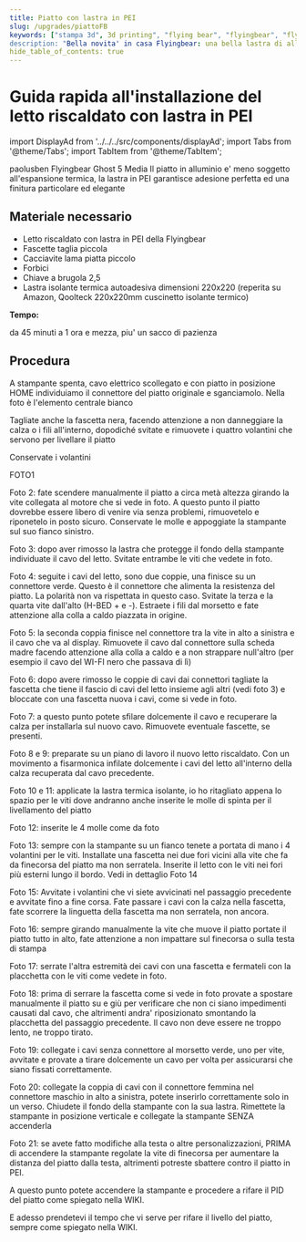 ```yaml
---
title: Piatto con lastra in PEI
slug: /upgrades/piattoFB
keywords: ["stampa 3d", 3d printing", "flying bear", "flyingbear", "flying bear ghost", "flyingbear ghost", "flyingbear ghost 5", "flying bear ghost 4s", "flyingbear ghost firmware", "flyingbear ghost upgrade"]
description: "Bella novita' in casa Flyingbear: una bella lastra di alluminio con un tappetino magnetico rivestito in PEI per la Flyingbear Ghost 5"
hide_table_of_contents: true
---
```


# Guida rapida all'installazione del letto riscaldato con lastra in PEI

import DisplayAd from '../../../src/components/displayAd';
import Tabs from '@theme/Tabs';
import TabItem from '@theme/TabItem';

<Tabs>
  <TabItem value="author" label="Autore">
    paolusben
  </TabItem>
  <TabItem value="machine" label="Macchina">
    Flyingbear Ghost 5
  </TabItem>
  <TabItem value="difficulty" label="Difficolta'">
    Media
  </TabItem>
  <TabItem value="Scopo" label="Scopo">
    Il piatto in alluminio e' meno soggetto all'espansione termica, la lastra in PEI garantisce adesione perfetta ed una finitura particolare ed elegante
  </TabItem>
</Tabs>


## Materiale necessario
- Letto riscaldato con lastra in PEI della Flyingbear
- Fascette taglia piccola
- Cacciavite lama piatta piccolo
- Forbici
- Chiave a brugola 2,5
- Lastra isolante termica autoadesiva dimensioni 220x220 (reperita su Amazon, Qoolteck 220x220mm cuscinetto isolante termico) 

**Tempo:**

da 45 minuti a 1 ora e mezza, piu' un sacco di pazienza


## Procedura
A stampante spenta, cavo elettrico scollegato e con piatto in posizione HOME individuiamo il connettore del piatto originale e sganciamolo. Nella foto è l'elemento centrale bianco

Tagliate anche la fascetta nera, facendo attenzione a non danneggiare la calza o i fili all'interno, dopodiché svitate e rimuovete i quattro volantini che servono per livellare il piatto

Conservate i volantini

FOTO1

Foto 2: fate scendere manualmente il piatto a circa metà altezza girando la vite collegata al motore che si vede in foto.
A questo punto il piatto dovrebbe essere libero di venire via senza problemi, rimuovetelo e riponetelo in posto sicuro.
Conservate le molle e appoggiate la stampante sul suo fianco sinistro.

Foto 3: dopo aver rimosso la lastra che protegge il fondo della stampante individuate il cavo del letto.
Svitate entrambe le viti che vedete in foto.

Foto 4: seguite i cavi del letto, sono due coppie, una finisce su un connettore verde. Questo è il connettore che alimenta la resistenza del piatto. La polarità non va rispettata in questo caso. Svitate la terza e la quarta vite dall'alto (H-BED + e -). Estraete i fili dal morsetto e fate attenzione alla colla a caldo piazzata in origine.

Foto 5: la seconda coppia finisce nel connettore tra la vite in alto a sinistra e il cavo che va al display.
Rimuovete il cavo dal connettore sulla scheda madre facendo attenzione alla colla a caldo e a non strappare null'altro (per esempio il cavo del WI-FI nero che passava di lì)

Foto 6: dopo avere rimosso le coppie di cavi dai connettori tagliate la fascetta che tiene il fascio di cavi del letto insieme agli altri (vedi foto 3) e bloccate con una fascetta nuova i cavi, come si vede in foto.

Foto 7: a questo punto potete sfilare dolcemente il cavo e recuperare la calza per installarla sul nuovo cavo.
Rimuovete eventuale fascette, se presenti.

Foto 8 e 9: preparate su un piano di lavoro il nuovo letto riscaldato.
Con un movimento a fisarmonica infilate dolcemente i cavi del letto all'interno della calza recuperata dal cavo precedente.

Foto 10 e 11: applicate la lastra termica isolante, io ho ritagliato appena lo spazio per le viti dove andranno anche inserite le molle di spinta per il livellamento del piatto

Foto 12: inserite le 4 molle come da foto

Foto 13: sempre con la stampante su un fianco tenete a portata di mano i 4 volantini per le viti.
Installate una fascetta nei due fori vicini alla vite che fa da finecorsa del piatto ma non serratela.
Inserite il letto con le viti nei fori più esterni lungo il bordo.
Vedi in dettaglio Foto 14

Foto 15: Avvitate i volantini che vi siete avvicinati nel passaggio precedente e avvitate fino a fine corsa.
Fate passare i cavi con la calza nella fascetta, fate scorrere la linguetta della fascetta ma non serratela, non ancora.

Foto 16: sempre girando manualmente la vite che muove il piatto portate il piatto tutto in alto, fate attenzione a non impattare sul finecorsa o sulla testa di stampa

Foto 17: serrate l'altra estremità dei cavi con una fascetta e fermateli con la placchetta con le viti come vedete in foto.

Foto 18: prima di serrare la fascetta come si vede in foto provate a spostare manualmente il piatto su e giù per verificare che non ci siano impedimenti causati dal cavo, che altrimenti andra' riposizionato smontando la placchetta del passaggio precedente. Il cavo non deve essere ne troppo lento, ne troppo tirato.

Foto 19: collegate i cavi senza connettore al morsetto verde, uno per vite, avvitate e provate a tirare dolcemente un cavo per volta per assicurarsi che siano fissati correttamente.

Foto 20: collegate la coppia di cavi con il connettore femmina nel connettore maschio in alto a sinistra, potete inserirlo correttamente solo in un verso.
Chiudete il fondo della stampante con la sua lastra.
Rimettete la stampante in posizione verticale e collegate la stampante SENZA accenderla

Foto 21: se avete fatto modifiche alla testa o altre personalizzazioni, PRIMA di accendere la stampante regolate la vite di finecorsa per aumentare la distanza del piatto dalla testa, altrimenti potreste sbattere contro il piatto in PEI.

A questo punto potete accendere la stampante e procedere a rifare il PID del piatto come spiegato nella WIKI.

E adesso prendetevi il tempo che vi serve per rifare il livello del piatto, sempre come spiegato nella WIKI.